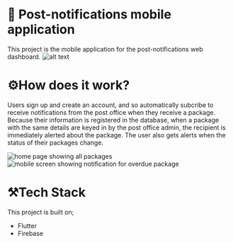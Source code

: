 # 🦄 Post-notifications mobile application
This project is the mobile application for the post-notifications web dashboard. 
![alt text](<Screenshot (332).png>)

# ⚙️How does it work?
Users sign up and create an account, and so automatically subcribe to receive notifications from the post office when they receive a package. Because their information is registered in the database, when a package with the same details are keyed in by the post office admin, the recipient is immediately alerted about the package. The user also gets alerts when the status of their packages change.

![home page showing all packages](<Screenshot (339).png>)
![mobile screen showing notification for overdue package](<Screenshot (340)-1.png>)


# ⚒️Tech Stack
This project is built on;
- Flutter
- Firebase
